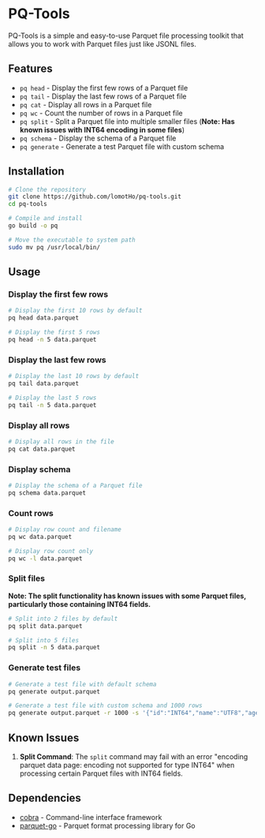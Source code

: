 # PQ-Tools

PQ-Tools is a simple and easy-to-use Parquet file processing toolkit that allows you to work with Parquet files just like JSONL files.

## Features

- `pq head` - Display the first few rows of a Parquet file
- `pq tail` - Display the last few rows of a Parquet file
- `pq cat` - Display all rows in a Parquet file
- `pq wc` - Count the number of rows in a Parquet file
- `pq split` - Split a Parquet file into multiple smaller files (**Note: Has known issues with INT64 encoding in some files**)
- `pq schema` - Display the schema of a Parquet file
- `pq generate` - Generate a test Parquet file with custom schema

## Installation

```bash
# Clone the repository
git clone https://github.com/lomotHo/pq-tools.git
cd pq-tools

# Compile and install
go build -o pq

# Move the executable to system path
sudo mv pq /usr/local/bin/
```

## Usage

### Display the first few rows

```bash
# Display the first 10 rows by default
pq head data.parquet

# Display the first 5 rows
pq head -n 5 data.parquet
```

### Display the last few rows

```bash
# Display the last 10 rows by default
pq tail data.parquet

# Display the last 5 rows
pq tail -n 5 data.parquet
```

### Display all rows

```bash
# Display all rows in the file
pq cat data.parquet
```

### Display schema

```bash
# Display the schema of a Parquet file
pq schema data.parquet
```

### Count rows

```bash
# Display row count and filename
pq wc data.parquet

# Display row count only
pq wc -l data.parquet
```

### Split files

**Note: The split functionality has known issues with some Parquet files, particularly those containing INT64 fields.**

```bash
# Split into 2 files by default
pq split data.parquet

# Split into 5 files
pq split -n 5 data.parquet
```

### Generate test files

```bash
# Generate a test file with default schema
pq generate output.parquet

# Generate a test file with custom schema and 1000 rows
pq generate output.parquet -r 1000 -s '{"id":"INT64","name":"UTF8","age":"INT32","score":"DOUBLE","active":"BOOLEAN"}'
```

## Known Issues

1. **Split Command**: The `split` command may fail with an error "encoding parquet data page: encoding not supported for type INT64" when processing certain Parquet files with INT64 fields.

## Dependencies

- [cobra](https://github.com/spf13/cobra) - Command-line interface framework
- [parquet-go](https://github.com/parquet-go/parquet-go) - Parquet format processing library for Go